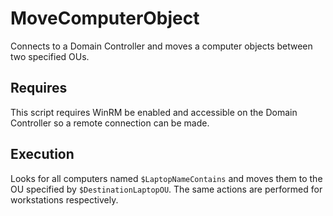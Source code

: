 # MoveComputerObject

Connects to a Domain Controller and moves a computer objects between two specified OUs.

## Requires

This script requires WinRM be enabled and accessible on the Domain Controller so a remote connection can be made.

## Execution

Looks for all computers named ```$LaptopNameContains``` and moves them to the OU specified by ```$DestinationLaptopOU```. The same actions are performed for workstations respectively.

